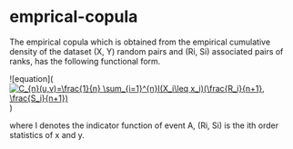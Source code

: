 # emprical-copula 

The empirical copula which is obtained from the empirical
cumulative density of the dataset (X, Y) random pairs and (Ri, Si)
associated pairs of ranks, has the following functional form.



![equation](<a href="https://www.codecogs.com/eqnedit.php?latex=C_{n}(u,v)=\frac{1}{n}&space;\sum_{i=1}^{n}I(X_i\leq&space;x_i)(\frac{R_i}{n&plus;1},&space;\frac{S_i}{n&plus;1})" target="_blank"><img src="https://latex.codecogs.com/gif.latex?C_{n}(u,v)=\frac{1}{n}&space;\sum_{i=1}^{n}I(X_i\leq&space;x_i)(\frac{R_i}{n&plus;1},&space;\frac{S_i}{n&plus;1})" title="C_{n}(u,v)=\frac{1}{n} \sum_{i=1}^{n}I(X_i\leq x_i)(\frac{R_i}{n+1}, \frac{S_i}{n+1})" /></a>)

where I denotes the indicator function of event A, (Ri, Si) is the ith order statistics of x and y.
